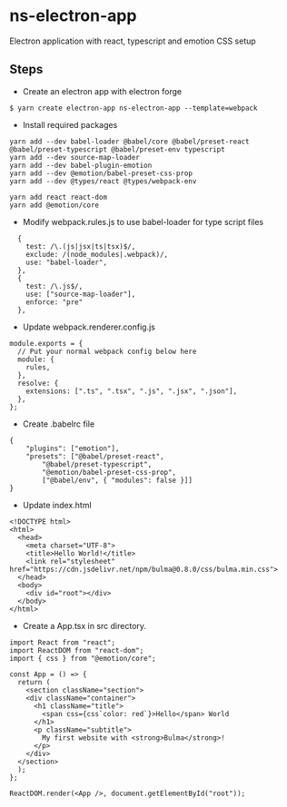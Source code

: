 # ns-electron-app
Electron application with react, typescript and emotion CSS setup


## Steps
-  Create an electron app with electron forge
```
$ yarn create electron-app ns-electron-app --template=webpack
```
- Install required packages
```
yarn add --dev babel-loader @babel/core @babel/preset-react @babel/preset-typescript @babel/preset-env typescript
yarn add --dev source-map-loader
yarn add --dev babel-plugin-emotion
yarn add --dev @emotion/babel-preset-css-prop
yarn add --dev @types/react @types/webpack-env

yarn add react react-dom
yarn add @emotion/core
```
- Modify webpack.rules.js to use babel-loader for type script files
```
  {
    test: /\.(js|jsx|ts|tsx)$/,
    exclude: /(node_modules|.webpack)/,
    use: "babel-loader",
  },   
  {
    test: /\.js$/,
    use: ["source-map-loader"],
    enforce: "pre"
  },
```
- Update webpack.renderer.config.js
```
module.exports = {
  // Put your normal webpack config below here
  module: {
    rules,
  },
  resolve: {
    extensions: [".ts", ".tsx", ".js", ".jsx", ".json"],
  },  
};
```
- Create .babelrc file
```
{
    "plugins": ["emotion"],
    "presets": ["@babel/preset-react", 
        "@babel/preset-typescript", 
        "@emotion/babel-preset-css-prop",
        ["@babel/env", { "modules": false }]]
}
```

- Update index.html
```
<!DOCTYPE html>
<html>
  <head>
    <meta charset="UTF-8">
    <title>Hello World!</title>
    <link rel="stylesheet" href="https://cdn.jsdelivr.net/npm/bulma@0.8.0/css/bulma.min.css">
  </head>
  <body>
    <div id="root"></div>
  </body>
</html>

```

- Create a App.tsx in src directory.
```
import React from "react";
import ReactDOM from "react-dom";
import { css } from "@emotion/core";

const App = () => {
  return (
    <section className="section">
    <div className="container">
      <h1 className="title">
        <span css={css`color: red`}>Hello</span> World
      </h1>
      <p className="subtitle">
        My first website with <strong>Bulma</strong>!
      </p>
    </div>
  </section>
  );
};

ReactDOM.render(<App />, document.getElementById("root"));

```

